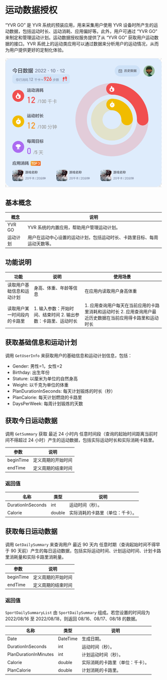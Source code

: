 # 运动数据授权

“YVR GO” 是 YVR 系统的预装应用，用来采集用户使用 YVR 设备时所产生的运动数据，包括运动时长、运动消耗、应用偏好等。此外，用户可通过 “YVR GO” 来制定和管理运动计划。运动数据授权服务提供了从 “YVR GO” 获取用户运动数据的接口。YVR 系统上的运动类应用可以通过数据来分析用户的运动情况，从而为用户提供更好的定制化体验。
    <br /><br />
    ![SportsData](./SportsDataAuthorization/SportsData.png)


## 基本概念

| **概念** | **说明** |
| ------- | -------- |
| YVR GO | YVR 系统的内置应用，帮助用户管理运动计划。 |
| 运动计划 | 用户在运动中心设置的运动计划，包括运动时长、卡路里目标、每周运动天数等。 |


## 功能说明

| **功能** | **说明** | **使用场景** |
| -------- | ------- | ------------ |
| 读取用户基础信息和运动计划 | 身高、体重、年龄等信息 | 在应用内读取用户身高体重 |
| 读取用户某一时间段内的卡路里 | 1. 输入参数：开始时间、结束时间 2. 输出参数：卡路里、运动时长 | 1. 应用查询用户每天在当前应用的卡路里消耗和运动时长 2. 应用查询用户最近历史数据在当前应用得卡路里和运动时长 |


## 获取基础信息和运动计划

调用 `GetUserInfo` 来获取用户的基础信息和运动计划信息，包括：
- Gender: 男性=1，女性=2
- Birthday: 出生年份
- Stature: 以厘米为单位的自然身高
- Weight: 以千克为单位的体重
- PlanDurationInSeconds: 每天计划锻炼的时长（秒）
- PlanCalorie: 每天计划燃烧的卡路里
- DaysPerWeek: 每周计划锻炼的天数

## 获取今日运动数据

调用 `GetSummary` 获取 最近 24 小时内 任意时间段（查询的起始时间距离当前时间不得超过 24 小时）产生的运动数据，包括实际运动时长和实际消耗卡路里。

| **参数** | **说明** |
| -------- | --------|
| beginTime | 定义周期的开始时间 |
| endTime | 定义周期的结束时间 |

### 返回值

| **名称** | **类型** | **说明** | 
| -------- | ------- | -------- |
| DurationInSeconds | int | 运动时间（秒）。 |
| Calorie | double | 实际消耗的卡路里（单位：千卡）。 |


## 获取每日运动数据

调用 `GetDailySummary` 来查询用户 最近 90 天内 任意时期（查询起始时间不得早于 90 天前）产生的每日运动数据，包括实际运动时间、计划运动时间、计划卡路里消耗量和实际卡路里消耗量。

| **参数** | **说明** |
| -------- | --------|
| beginTime | 定义周期的开始时间 |
| endTime | 定义周期的结束时间 |


### 返回值

`SportDailySummaryList` 由 `SportDailySummary` 组成。若您设置的时间段为 2022/08/16 至 2022/08/18，则返回 08/16、08/17、08/18 的数据。

| **名称** | **类型** | **说明** | 
| -------- | ------- | -------- |
| Date | DateTime | 生成日期。 |
| DurationInSeconds | int | 运动时间（秒）。 |
| PlanDurationInMinutes | int | 计划运动时间（秒）。 |
| Calorie | double | 实际消耗的卡路里（单位：千卡）。 |
| PlanCalorie | double | 计划消耗的卡路里。 |